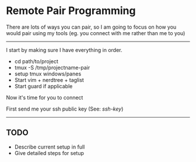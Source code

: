 # Remote Pair Programming

There are lots of ways you can pair, so I am going to focus on how you would
pair using my tools (eg. you connect with me rather than me to you)

- - -

I start by making sure I have everything in order.

 * cd path/to/project
 * tmux -S /tmp/projectname-pair
 * setup tmux windows/panes
 * Start vim + nerdtree + taglist
 * Start guard if applicable

Now it's time for you to connect

First send me your ssh public key (See: *ssh-key*)

- - -

## TODO
 * Describe current setup in full
 * Give detailed steps for setup
